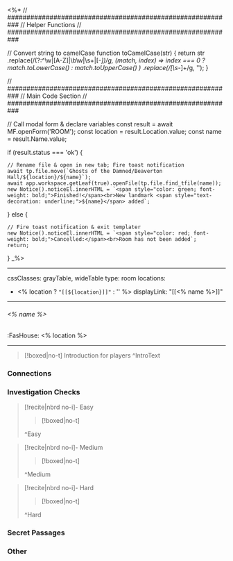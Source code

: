<%*
// ###########################################################
//                        Helper Functions
// ###########################################################

// Convert string to camelCase
function toCamelCase(str) {
  return str
    .replace(/(?:^\w|[A-Z]|\b\w|\s+|[-_])/g, (match, index) =>
      index === 0 ? match.toLowerCase() : match.toUpperCase()
    )
    .replace(/[\s-_]+/g, '');
}

// ###########################################################
//                        Main Code Section
// ###########################################################

// Call modal form & declare variables
const result = await MF.openForm('ROOM');
const location = result.Location.value;
const name = result.Name.value;

if (result.status === 'ok') {

    // Rename file & open in new tab; Fire toast notification
    await tp.file.move(`Ghosts of the Damned/Beaverton Hall/${location}/${name}`);
    await app.workspace.getLeaf(true).openFile(tp.file.find_tfile(name));
    new Notice().noticeEl.innerHTML = `<span style="color: green; font-weight: bold;">Finished!</span><br>New landmark <span style="text-decoration: underline;">${name}</span> added`;

} else {

    // Fire toast notification & exit templater
    new Notice().noticeEl.innerHTML = `<span style="color: red; font-weight: bold;">Cancelled:</span><br>Room has not been added`;
    return;
}
_%>

---
cssClasses: grayTable, wideTable
type: room
locations:
 - <% location ? `"[[${location}]]"` : '' %>
displayLink: "[[<% name %>]]"
---
###### <% name %>
<span class="sub2">:FasHouse: <% location %></span>

---

> [!boxed|no-t]
> Introduction for players
>^IntroText
	
### Connections

### Investigation Checks

> [!recite|nbrd no-i]- Easy
> <br>
> 
>> [!boxed|no-t]
>> 
>^Easy

> [!recite|nbrd no-i]- Medium
> <br>
> 
>> [!boxed|no-t]
>> 
>^Medium

> [!recite|nbrd no-i]- Hard
> <br>
> 
>> [!boxed|no-t]
>> 
>^Hard

### Secret Passages

### Other


